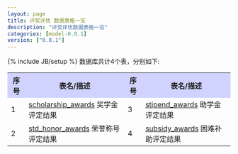 ```yaml
---
layout: page
title: 评奖评优 数据表格一览
description: "评奖评优数据表格一览"
categories: [model-0.0.1]
version: ["0.0.1"]
---
```

{% include JB/setup %}
数据库共计4个表，分别如下:

<table class="table table-bordered table-striped table-condensed">
  <tr>
    <th style="background-color:#D0D3FF">序号</th>
    <th style="background-color:#D0D3FF">表名/描述</th>
    <th style="background-color:#D0D3FF">序号</th>
    <th style="background-color:#D0D3FF">表名/描述</th>
  </tr>
  <tr>
    <td>1</td>
    <td><a href="scholarship.html#scholarshipawards">scholarship_awards</a> 奖学金评定结果</td>
    <td>3</td>
    <td><a href="stipend.html#stipendawards">stipend_awards</a> 助学金评定结果</td>
  </tr>
  <tr>
    <td>2</td>
    <td><a href="honor.html#stdhonorawards">std_honor_awards</a> 荣誉称号评定结果</td>
    <td>4</td>
    <td><a href="subsidy.html#subsidyawards">subsidy_awards</a> 困难补助评定结果</td>
  </tr>
</table>
